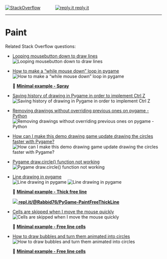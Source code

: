 [![StackOverflow](https://stackexchange.com/users/flair/7322082.png)](https://stackoverflow.com/users/5577765/rabbid76?tab=profile) &nbsp;&nbsp;&nbsp;&nbsp;&nbsp;&nbsp;&nbsp;&nbsp;&nbsp;&nbsp; [![reply.it](../../resource/logo/Repl_it_logo_80.png) reply.it](https://repl.it/repls/folder/PyGame%20Examples)

---

# Paint

Related Stack Overflow questions:

- [Looping mousebutton down to draw lines](https://stackoverflow.com/questions/55477799/looping-mousebutton-down-to-draw-lines/55478174#55478174)  
  ![Looping mousebutton down to draw lines](https://i.sstatic.net/3qL0b.gif)

- [How to make a “while mouse down” loop in pygame](https://stackoverflow.com/questions/54666587/how-to-make-a-while-mouse-down-loop-in-pygame/54667247#54667247)  
  ![How to make a “while mouse down” loop in pygame](https://i.sstatic.net/G4RML.gif)

  📁 **[Minimal example - Spray](../../examples/minimal_examples/pygame_minimal_paint_spray.py)**

- [Saving history of drawing in Pygame in order to implement Ctrl Z](https://stackoverflow.com/questions/61295811/saving-history-of-drawing-in-pygame-in-order-to-implement-ctrl-z/61296440#61296440)  
![Saving history of drawing in Pygame in order to implement Ctrl Z](https://i.sstatic.net/snmsK.gif)

- [Removing drawings without overriding previous ones on pygame -Python](https://stackoverflow.com/questions/61309564/removing-drawings-without-overriding-previous-ones-on-pygame-python/61310016#61310016)  
  ![Removing drawings without overriding previous ones on pygame -Python](https://i.sstatic.net/xChjD.gif)

- [How can I make this demo drawing game update drawing the circles faster with Pygame?](https://stackoverflow.com/questions/60284620/how-can-i-make-this-demo-drawing-game-update-drawing-the-circles-faster-with-pyg/60285364#60285364)  
  ![How can I make this demo drawing game update drawing the circles faster with Pygame?](https://i.sstatic.net/mojlK.gif)

- [Pygame draw.circle() function not working](https://stackoverflow.com/questions/76399215/pygame-draw-circle-function-not-working/76399238#76399238)  
  ![Pygame draw.circle() function not working](https://i.sstatic.net/2Hy5n.gif)
  
- [Line drawing in pygame](https://stackoverflow.com/questions/66491982/line-drawing-in-pygame/66492121#66492121)  
  ![Line drawing in pygame](https://i.sstatic.net/1UvQk.png)
  ![Line drawing in pygame](https://i.sstatic.net/m5pRI.gif)

  📁 **[Minimal example - Thick free line](../../examples/minimal_examples/pygame_minimal_paint_free_line_1.py)**

  **[![](https://i.sstatic.net/5jD0C.png) repl.it/@Rabbid76/PyGame-PaintFreeThickLine](https://replit.com/@Rabbid76/PyGame-PaintFreeThickLine#main.py)**

- [Cells are skipped when I move the mouse quickly](https://stackoverflow.com/questions/68566210/cells-are-skipped-when-i-move-the-mouse-quickly/68566665#68566665)  
  ![Cells are skipped when I move the mouse quickly](https://i.sstatic.net/3Em7F.gif)  

  📁 **[Minimal example - Free line cells](../../examples/minimal_examples/pygame_minimal_paint_free_line_2.py)**

- [How to draw bubbles and turn them animated into circles](https://stackoverflow.com/questions/73055748/how-to-draw-bubbles-and-turn-them-animated-into-circles/73128299#73128299)  
  ![How to draw bubbles and turn them animated into circles](https://i.sstatic.net/Ig8ZS.gif)

  📁 **[Minimal example - Free line cells](../../examples/minimal_examples/pygame_minimal_paint_bubbl_animate_circle.py)**

